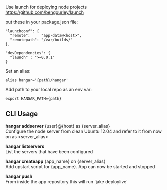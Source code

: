 Use launch for deploying node projects
https://github.com/bengourley/launch


put these in your package.json file:  

    "launchconf": {
      "remote":     "app-data@<host>",
      "remotepath": "/var/builds/"
    },
    
    "devDependencies": {
      "launch" : ">=0.0.1"
    }


Set an alias:
  
    alias hangar='{path}/hangar'

Add path to your local repo as an env var:
  
    export HANGAR_PATH={path}


CLI Usage
---------
**hangar addserver** {user}@{host} as {server_alias}  
Configure the node server from clean Ubuntu 12.04 and refer to it from now on as <server_alias>

**hangar listservers**  
List the servers that have been configured

**hangar createapp** {app_name} on {server_alias}  
Add upstart script for {app_name}. App can now be started and stopped

**hangar push**  
From inside the app repository this will run 'jake deploylive'
